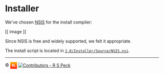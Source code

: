 # Installer

We've chosen [NSIS][nsis] for the install compiler:

[[ image ]]

Since NSIS is free and widely supported, we felt it appropriate.

The install script is located in [`2.0/Installer/Source/NSIS.nsi`](https://github.com/flutils/flcleaner/tree/master/2.0/Installer/Source).

---

:copyright: <a href="http://www.frontlineutilities.co.uk" align="absmiddle"><img src="3.0/readme/fl.jpg" height="22" align="absmiddle" title="Frontline Utilities LTD"  /></a> <a href="http://stackoverflow.com/users/1143732/richard-peck?tab=profile" align="absmiddle" ><img src="https://avatars0.githubusercontent.com/u/1104431" height="22" align="absmiddle" title="Contributors - R S Peck" /></a>

<!-- ################################### -->
<!-- ################################### -->

<!-- Images -->
[fl]:             ../../2.0/readme/fl.jpg

<!-- Links -->
[flutils]:        http://www.frontlineutilities.co.uk
[nsis]:           http://nsis.sourceforge.net/Main_Page

<!-- ################################### -->
<!-- ################################### -->
